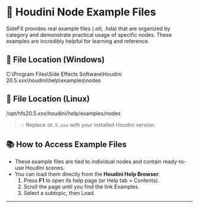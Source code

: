 # 🧪 Houdini Node Example Files

SideFX provides real example files (.otl, .hda) that are organized by category and demonstrate practical usage of specific nodes. These examples are incredibly helpful for learning and reference.

## 📁 File Location (Windows)
C:\Program Files\Side Effects Software\Houdini 20.5.xxx\houdini\help\examples\nodes

## 📁 File Location (Linux)
/opt/hfs20.5.xxx/houdini/help/examples/nodes

> 💡 Replace `20.5.xxx` with your installed Houdini version.

## 📚 How to Access Example Files

- These example files are tied to individual nodes and contain ready-to-use Houdini scenes.
- You can load them directly from the **Houdini Help Browser**:
  1. Press **F1** to open its help page (or Help tab > Contents).
  2. Scroll the page until you find the link Examples.
  3. Select a subtopic, then Load.
---
